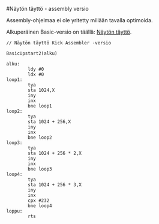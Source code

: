 #Näytön täyttö - assembly versio

Assembly-ohjelmaa ei ole yritetty millään tavalla optimoida.

Alkuperäinen Basic-versio on täällä: [Näytön täyttö](../Vision%20BASIC/Nayton%20taytto.md).


```
// Näytön täyttö Kick Assembler -versio

BasicUpstart2(alku)

alku:
        ldy #0
        ldx #0
loop1:
        tya
        sta 1024,X
        iny
        inx
        bne loop1
loop2:
        tya
        sta 1024 + 256,X
        iny
        inx
        bne loop2
loop3:
        tya
        sta 1024 + 256 * 2,X
        iny
        inx
        bne loop3
loop4:
        tya
        sta 1024 + 256 * 3,X
        iny
        inx
        cpx #232
        bne loop4
loppu:
        rts


```
